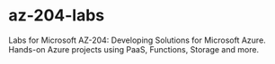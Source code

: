# az-204-labs
Labs for Microsoft AZ-204: Developing Solutions for Microsoft Azure.  Hands-on Azure projects using PaaS, Functions, Storage and more.
